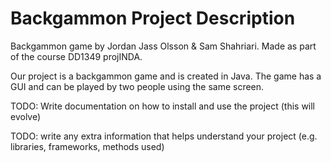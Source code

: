 # Backgammon Project Description

Backgammon game by Jordan Jass Olsson & Sam Shahriari. Made as part of the course DD1349 projINDA.

Our project is a backgammon game and is created in Java. The game has a GUI and can be played by two people using the
same screen.

TODO: Write documentation on how to install and use the project (this will evolve)

TODO: write any extra information that helps understand your project (e.g. libraries, frameworks, methods used)
